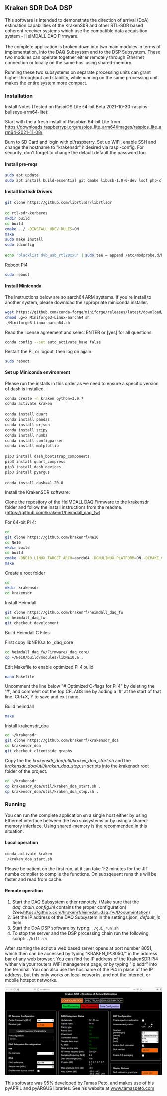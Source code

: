<h2>Kraken SDR DoA DSP</h2>
This software is intended to demonstrate the direction of arrival (DoA) estimation capabilities of the KrakenSDR and other RTL-SDR based coherent receiver systems which use the compatible data acquisition system - HeIMDALL DAQ Firmware.
<br>
<br>
The complete application is broken down into two main modules in terms of implementation, into the DAQ Subsystem and to the DSP Subsystem. These two modules can operate together either remotely through Ethernet connection or locally on the same host using shared-memory.

Running these two subsystems on separate processing units can grant higher throughput and stability, while running on the same processing unit makes the entire system more compact.

<h3>Installation</h3>
Install Notes (Tested on RaspiOS Lite 64-bit Beta 2021-10-30-raspios-bullseye-arm64-lite):

Start with the a fresh install of Raspbian 64-bit Lite from https://downloads.raspberrypi.org/raspios_lite_arm64/images/raspios_lite_arm64-2021-11-08/

Burn to SD Card and login with pi/raspberry. Set up WiFi, enable SSH and change the hostname to "krakensdr" if desired via raspi-config. For security, don't forget to change the default default the password too.

<h4>Install pre-reqs</h4>

``` bash
sudo apt update
sudo apt install build-essential git cmake libusb-1.0-0-dev lsof php-cli
```

<h4>Install librtlsdr Drivers</h4>

``` bash
git clone https://github.com/librtlsdr/librtlsdr

cd rtl-sdr-kerberos
mkdir build
cd build
cmake ../ -DINSTALL_UDEV_RULES=ON
make
sudo make install
sudo ldconfig

echo 'blacklist dvb_usb_rtl28xxu' | sudo tee – append /etc/modprobe.d/blacklist-dvb_usb_rtl28xxu.conf
```

Reboot Pi4

``` bash
sudo reboot
```

<h4>Install Miniconda</h4>

The instructions below are so aarch64 ARM systems. If you're install to another system, please download the appropriate miniconda installer.

``` bash
wget https://github.com/conda-forge/miniforge/releases/latest/download/Miniforge3-Linux-aarch64.sh
chmod ug+x Miniforge3-Linux-aarch64.sh
./Miniforge3-Linux-aarch64.sh
```

Read the license agreement and select ENTER or [yes] for all questions.

``` bash
conda config --set auto_activate_base false
```

Restart the Pi, or logout, then log on again.

``` bash
sudo reboot
```

<h4>Set up Miniconda environment</h4>

Please run the installs in this order as we need to ensure a specific version of dash is installed.

``` bash
conda create -n kraken python=3.9.7
conda activate kraken

conda install quart
conda install pandas
conda install orjson
conda install scipy
conda install numba
conda install configparser
conda install matplotlib

pip3 install dash_bootstrap_components
pip3 install quart_compress
pip3 install dash_devices
pip3 install pyargus

conda install dash==1.20.0
```

Install the KrakenSDR software:


Clone the repository of the HeIMDALL DAQ Firmware to the krakensdr folder and follow the install instructions from the readme. (https://github.com/krakenrf/heimdall_daq_fw)

For 64-bit Pi 4:
```bash
cd
git clone https://github.com/krakenrf/Ne10
cd Ne10
mkdir build
cd build
cmake -DNE10_LINUX_TARGET_ARCH=aarch64 -DGNULINUX_PLATFORM=ON -DCMAKE_C_FLAGS="-mcpu=cortex-a72 -mtune=cortex-a72 -Ofast -funsafe-math-optimizations" ..
make
 ```
 
Create a root folder
``` bash
cd
mkdir krakensdr
cd krakensdr
```
 
 Install Heimdall
 
```bash
git clone https://github.com/krakenrf/heimdall_daq_fw
cd heimdall_daq_fw
git checkout development
```
 
 Build Heimdall C Files

First copy libNE10.a to _daq_core
```bash
cd heimdall_daq_fw/Firmware/_daq_core/
cp ~/Ne10/build/modules/libNE10.a .
```

Edit Makefile to enable optimized Pi 4 build
```bash
nano Makefile
```
Uncomment the line below "# Optimized C-flags for Pi 4" by deleting the '#', and comment out the top CFLAGS line by adding a '#' at the start of that line.
Ctrl+X, Y to save and exit nano.

Build heimdall
```bash
make
```

Install krakensdr_doa
```bash
cd ~/krakensdr
git clone https://github.com/krakenrf/krakensdr_doa
cd krakensdr_doa
git checkout clientside_graphs
```

Copy the the *krakensdr_doa/util/kraken_doa_start.sh* and the *krakensdr_doa/util/kraken_doa_stop.sh* scripts into the krakensdr root folder of the project.
```bash
cd ~/krakensdr
cp krakensdr_doa/util/kraken_doa_start.sh .
cp krakensdr_doa/util/kraken_doa_stop.sh .
```

<h3>Running</h3>

You can run the complete application on a single host either by using Ethernet interface between the two subsystems or by using a shared-memory interface. Using shared-memory is the recommended in this situation. 


<h4>Local operation</h4>

```bash
conda activate kraken
./kraken_doa_start.sh
```

Please be patient on the first run, at it can take 1-2 minutes for the JIT numba compiler to compile the functions. On subsqeuent runs this will be faster and read from cache.


<h4>Remote operation</h4>

1. Start the DAQ Subsystem either remotely. (Make sure that the *daq_chain_config.ini* contains the proper configuration) 
    (See:https://github.com/krakenrf/heimdall_daq_fw/Documentation)
2. Set the IP address of the DAQ Subsystem in the settings.json, *default_ip* field.
3. Start the DoA DSP software by typing:
`./gui_run.sh`
4. To stop the server and the DSP processing chain run the following script:
`./kill.sh`



<p1> After starting the script a web based server opens at port number 8051, which then can be accessed by typing "KRAKEN_IP:8050/" in the address bar of any web browser. You can find the IP address of the KrakenSDR Pi4 wither via your routers WiFi management page, or by typing "ip addr" into the terminal. You can also use the hostname of the Pi4 in place of the IP address, but this only works on local networks, and not the internet, or mobile hotspot networks. </p1>

  ![image info](./doc/kraken_doadsp_main.png)


This software was 95% developed by Tamas Peto, and makes use of his pyAPRIL and pyARGUS libraries. See his website at www.tamaspeto.com
